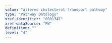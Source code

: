 ```yaml
---
value: "altered cholesterol transport pathway"
type: "Pathway Ontology"
xref-identifier: "0001347"
xref-dataSource: "PW"
definition: ""
level: "4"
---
```

